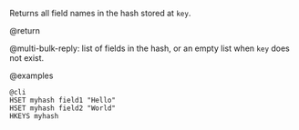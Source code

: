 Returns all field names in the hash stored at `key`.

@return

@multi-bulk-reply: list of fields in the hash, or an empty list when `key` does
not exist.

@examples

    @cli
    HSET myhash field1 "Hello"
    HSET myhash field2 "World"
    HKEYS myhash

